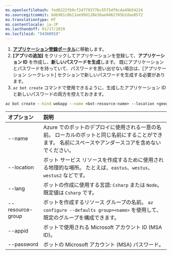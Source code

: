 ```yaml
---
ms.openlocfilehash: fed6222fb9cf2d7793776c5575dfbcda49b54224
ms.sourcegitcommit: bdb981c0b11ee99d128e30ae0462705b2dae8572
ms.translationtype: HT
ms.contentlocale: ja-JP
ms.lasthandoff: 01/17/2019
ms.locfileid: "54360919"
---
```

1. [**アプリケーション登録ポータル**](https://apps.dev.microsoft.com/)に移動します。
1. **[アプリの追加]** をクリックしてアプリケーションを登録して、**アプリケーション ID** を作成し、**新しいパスワードを生成**します。 既にアプリケーションとパスワードを持っていて、パスワードを思い出せない場合は、[アプリケーション シークレット] セクションで新しいパスワードを生成する必要があります。
1. `az bot create` コマンドで使用できるように、生成したアプリケーション ID と新しいパスワードの両方を控えておきます。  

```cmd
az bot create --kind webapp --name <bot-resource-name> --location <geographic-location> --version v4 --lang <language> --verbose --resource-group <resource-group-name> --appid "<application-id>" --password "<application-password>" --verbose
```

| オプション | 説明 |
|:---|:---|
| --name | Azure でのボットのデプロイに使用される一意の名前。 ローカルのボットと同じ名前にすることができます。 名前にスペースやアンダースコアを含めないでください。 |
| --location | ボット サービス リソースを作成するために使用される地理的な場所。 たとえば、`eastus`、`westus`、`westus2` などです。 |
| --lang | ボットの作成に使用する言語: `Csharp` または `Node`。既定値は `Csharp` です。 |
| --resource-group | ボットを作成するリソース グループの名前。 `az configure --defaults group=<name>` を使用して、既定のグループを構成できます。 |
| --appid | ボットで使用される Microsoft アカウント ID (MSA ID)。 |
| --password | ボットの Microsoft アカウント (MSA) パスワード。 |

